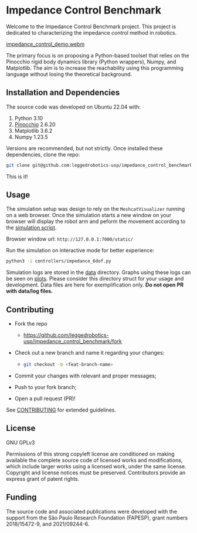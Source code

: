 # Impedance Control Benchmark
Welcome to the Impedance Control Benchmark project. This project is dedicated to characterizing the impedance control method in robotics.


[impedance_control_demo.webm](https://github.com/leggedrobotics-usp/impedance_control_benchmark/assets/44267124/6fbf650b-2feb-4efe-84b0-c8472888b0c4)



The primary focus is on proposing a Python-based toolset that relies on the Pinocchio rigid body dynamics library (Python wrappers), Numpy, and Matplotlib. 
The aim is to increase the reachability using this programming language without losing the theoretical background.

## Installation and Dependencies

The source code was developed on Ubuntu 22.04 with:

1. Python 3.10
2. [Pinocchio](https://stack-of-tasks.github.io/pinocchio/download.html#Install_1) 2.6.20
3. Matplotlib 3.6.2
4. Numpy 1.23.5

Versions are recommended, but not strictly.
Once installed these dependencies, clone the repo:
```sh
git clone git@github.com:leggedrobotics-usp/impedance_control_benchmark.git
```
This is it!

## Usage

The simulation setup was design to rely on the `MeshcatVisualizer` running
on a web browser. Once the simulation starts a new window on your browser will
display the robot arm and peform the movement according to the [simulation script](./controllers/impedance_6dof.py).

Browser window url: `http://127.0.0.1:7000/static/`

Run the simulation on interactive mode for better experience:

```sh
python3 -i controllers/impedance_6dof.py
```

Simulation logs are stored in the [data](./data/) directory. Graphs using these logs can be seen on [plots](./plots/).
Please consider this directory struct for your usage and development. Data files are here for exemplification only. 
**Do not open PR with data/log files.**

## Contributing

- Fork the repo
  - <https://github.com/leggedrobotics-usp/impedance_control_benchmark/fork>
- Check out a new branch and name it regarding your changes:
  - ````bash
    git checkout -b <feat-branch-name>
    ````
- Commit your changes with relevant and proper messages;

- Push to your fork branch;

- Open a pull request (PR)!

See [CONTRIBUTING](./CONTRIBUTING.md) for extended guidelines.

## License

GNU GPLv3

Permissions of this strong copyleft license are conditioned on making available the complete source code of licensed works and modifications, which include larger works using a licensed work, under the same license. 
Copyright and license notices must be preserved. Contributors provide an express grant of patent rights.

## Funding

The source code and associated publications were developed with the support from the São Paulo Research Foundation (FAPESP), grant numbers 2018/15472-9, and 2021/09244-6.
